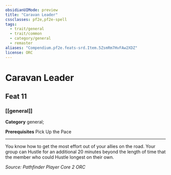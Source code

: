 ```yaml
---
obsidianUIMode: preview
title: "Caravan Leader"
cssclasses: pf2e,pf2e-spell
tags:
  - trait/general
  - trait/common
  - category/general
  - remaster
aliases: "Compendium.pf2e.feats-srd.Item.5ZsmRm7HvFAw2XDZ"
license: ORC
---
```

# Caravan Leader
## Feat 11
### [[general]]

**Category** general; 



**Prerequisites** Pick Up the Pace
* * *
You know how to get the most effort out of your allies on the road. Your group can Hustle for an additional 20 minutes beyond the length of time that the member who could Hustle longest on their own.

*Source: Pathfinder Player Core 2*
*ORC*